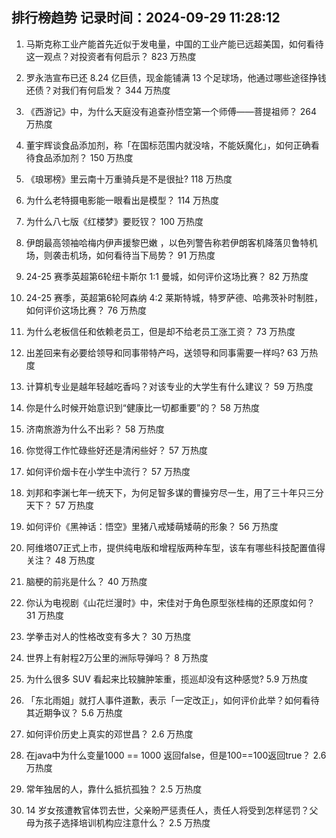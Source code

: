 
## 排行榜趋势 记录时间：2024-09-29 11:28:12
  
  1. 马斯克称工业产能首先近似于发电量，中国的工业产能已远超美国，如何看待这一观点？对投资者有何启示？ 823 万热度
    
  2. 罗永浩宣布已还 8.24 亿巨债，现金能铺满 13 个足球场，他通过哪些途径挣钱还债？对我们有何启发？ 344 万热度
    
  3. 《西游记》中，为什么天庭没有追查孙悟空第一个师傅——菩提祖师？ 264 万热度
    
  4. 董宇辉谈食品添加剂，称「在国标范围内就没啥，不能妖魔化」，如何正确看待食品添加剂？ 150 万热度
    
  5. 《琅琊榜》里云南十万重骑兵是不是很扯? 118 万热度
    
  6. 为什么老特摄电影能一眼看出是模型？ 114 万热度
    
  7. 为什么八七版《红楼梦》要贬钗？ 100 万热度
    
  8. 伊朗最高领袖哈梅内伊声援黎巴嫩 ，以色列警告称若伊朗客机降落贝鲁特机场，则袭击机场，如何看待当下局势？ 91 万热度
    
  9. 24-25 赛季英超第6轮纽卡斯尔 1:1 曼城，如何评价这场比赛？ 82 万热度
    
  10. 24-25 赛季，英超第6轮阿森纳 4:2 莱斯特城，特罗萨德、哈弗茨补时制胜，如何评价这场比赛？ 76 万热度
    
  11. 为什么老板信任和依赖老员工，但是却不给老员工涨工资？ 73 万热度
    
  12. 出差回来有必要给领导和同事带特产吗，送领导和同事需要一样吗? 63 万热度
    
  13. 计算机专业是越年轻越吃香吗？对该专业的大学生有什么建议？ 59 万热度
    
  14. 你是什么时候开始意识到“健康比一切都重要”的？ 58 万热度
    
  15. 济南旅游为什么不出彩？ 58 万热度
    
  16. 你觉得工作忙碌些好还是清闲些好？ 57 万热度
    
  17. 如何评价烟卡在小学生中流行？ 57 万热度
    
  18. 刘邦和李渊七年一统天下，为何足智多谋的曹操穷尽一生，用了三十年只三分天下？ 57 万热度
    
  19. 如何评价《黑神话：悟空》里猪八戒矮萌矮萌的形象？ 56 万热度
    
  20. 阿维塔07正式上市，提供纯电版和增程版两种车型，该车有哪些科技配置值得关注？ 48 万热度
    
  21. 脑梗的前兆是什么？ 40 万热度
    
  22. 你认为电视剧《山花烂漫时》中，宋佳对于角色原型张桂梅的还原度如何？ 31 万热度
    
  23. 学拳击对人的性格改变有多大？ 30 万热度
    
  24. 世界上有射程2万公里的洲际导弹吗？ 8 万热度
    
  25. 为什么很多 SUV 看起来比较臃肿笨重，揽巡却没有这种感觉? 5.9 万热度
    
  26. 「东北雨姐」就打人事件道歉，表示「一定改正」，如何评价此举？如何看待其近期争议？ 5.6 万热度
    
  27. 如何评价历史上真实的邓世昌？ 2.6 万热度
    
  28. 在java中为什么变量1000 == 1000 返回false，但是100==100返回true？ 2.6 万热度
    
  29. 常年独居的人，靠什么抵抗孤独？ 2.5 万热度
    
  30. 14 岁女孩遭教官体罚去世，父亲盼严惩责任人，责任人将受到怎样惩罚？父母为孩子选择培训机构应注意什么？ 2.5 万热度
    
